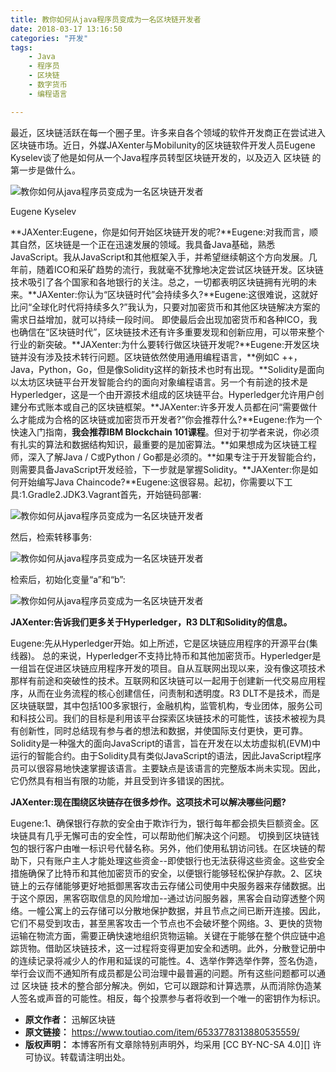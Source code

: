 ```yaml
---
title: 教你如何从java程序员变成为一名区块链开发者
date: 2018-03-17 13:16:50
categories: "开发"
tags:
	- Java
	- 程序员
	- 区块链
	- 数字货币
	- 编程语言

---
```


最近，区块链活跃在每一个圈子里。许多来自各个领域的软件开发商正在尝试进入区块链市场。近日，外媒JAXenter与Mobilunity的区块链软件开发人员Eugene Kyselev谈了他是如何从一个Java程序员转型区块链开发的，以及迈入 区块链 的第一步是做什么。

![教你如何从java程序员变成为一名区块链开发者][java]

Eugene Kyselev

**JAXenter:Eugene，你是如何开始区块链开发的呢?**Eugene:对我而言，顺其自然，区块链是一个正在迅速发展的领域。我具备Java基础，熟悉JavaScript。我从JavaScript和其他框架入手，并希望继续朝这个方向发展。几年前，随着ICO和采矿趋势的流行，我就毫不犹豫地决定尝试区块链开发。区块链技术吸引了各个国家和各地银行的关注。总之，一切都表明区块链拥有光明的未来。**JAXenter:你认为“区块链时代”会持续多久?**Eugene:这很难说，这就好比问“全球化时代将持续多久?”我认为，只要对加密货币和其他区块链解决方案的需求日益增加，就可以持续一段时间。 即使最后会出现加密货币和各种ICO，我也确信在“区块链时代”，区块链技术还有许多重要发现和创新应用，可以带来整个行业的新突破。**JAXenter:为什么要转行做区块链开发呢?**Eugene:开发区块链并没有涉及技术转行问题。区块链依然使用通用编程语言，**例如C ++，Java，Python，Go，但是像Solidity这样的新技术也时有出现。**Solidity是面向以太坊区块链平台开发智能合约的面向对象编程语言。另一个有前途的技术是Hyperledger，这是一个由开源技术组成的区块链平台。Hyperledger允许用户创建分布式账本或自己的区块链框架。**JAXenter:许多开发人员都在问“需要做什么才能成为合格的区块链或加密货币开发者?”你会推荐什么?**Eugene:作为一个快速入门指南，**我会推荐IBM Blockchain 101课程**。但对于初学者来说，你必须有扎实的算法和数据结构知识，最重要的是加密算法。**如果想成为区块链工程师，深入了解Java / C或Python / Go都是必须的。**如果专注于开发智能合约，则需要具备JavaScript开发经验，下一步就是掌握Solidity。**JAXenter:你是如何开始编写Java Chaincode?**Eugene:这很容易。起初，你需要以下工具:1.Gradle2.JDK3.Vagrant首先，开始链码部署:

![教你如何从java程序员变成为一名区块链开发者][java 1]

然后，检索转移事务:

![教你如何从java程序员变成为一名区块链开发者][java 2]

检索后，初始化变量“a”和“b”:

![教你如何从java程序员变成为一名区块链开发者][java 3]

**JAXenter:告诉我们更多关于Hyperledger，R3 DLT和Solidity的信息。**

Eugene:先从Hyperledger开始。如上所述，它是区块链应用程序的开源平台(集线器)。 总的来说，Hyperledger不支持比特币和其他加密货币。Hyperledger是一组旨在促进区块链应用程序开发的项目。自从互联网出现以来，没有像这项技术那样有前途和突破性的技术。互联网和区块链可以一起用于创建新一代交易应用程序，从而在业务流程的核心创建信任，问责制和透明度。R3 DLT不是技术，而是区块链联盟，其中包括100多家银行，金融机构，监管机构，专业团体，服务公司和科技公司。我们的目标是利用该平台探索区块链技术的可能性，该技术被视为具有创新性，同时总结现有参与者的想法和数据，并使国际支付更快，更可靠。Solidity是一种强大的面向JavaScript的语言，旨在开发在以太坊虚拟机(EVM)中运行的智能合约。由于Solidity具有类似JavaScript的语法，因此JavaScript程序员可以很容易地快速掌握该语言。主要缺点是该语言的完整版本尚未实现。因此，它仍然具有相当有限的功能，并且受到许多错误的困扰。

**JAXenter:现在围绕区块链存在很多炒作。这项技术可以解决哪些问题?**

Eugene:1、确保银行存款的安全由于欺诈行为，银行每年都会损失巨额资金。区块链具有几乎无懈可击的安全性，可以帮助他们解决这个问题。 切换到区块链钱包的银行客户由唯一标识号代替名称。另外，他们使用私钥访问钱。在区块链的帮助下，只有账户主人才能处理这些资金--即使银行也无法获得这些资金。这些安全措施确保了比特币和其他加密货币的安全，以便银行能够轻松保护存款。2、区块链上的云存储能够更好地抵御黑客攻击云存储公司使用中央服务器来存储数据。出于这个原因，黑客窃取信息的风险增加--通过访问服务器，黑客会自动穿透整个网络。一幢公寓上的云存储可以分散地保护数据，并且节点之间已断开连接。因此，它们不易受到攻击，甚至黑客攻击一个节点也不会破坏整个网络。3、更快的货物运输在物流方面，需要正确快速地组织货物运输。关键在于能够在整个供应链中追踪货物。借助区块链技术，这一过程将变得更加安全和透明。此外，分散登记册中的连续记录将减少人的作用和延误的可能性。4、选举作弊选举作弊，签名伪造，举行会议而不通知所有成员都是公司治理中最普遍的问题。所有这些问题都可以通过 区块链 技术的整合部分解决。例如，它可以跟踪和计算选票，从而消除伪造某人签名或声音的可能性。相反，每个投票参与者将收到一个唯一的密钥作为标识。


[java]: /pro/os/crawler/IZVV-FUR3-QYQU.jpg
[java 1]: /pro/os/crawler/YMAU-RJAI-N2EB.jpg
[java 2]: /pro/os/crawler/QMB6-ZRUJ-JREJ.jpg
[java 3]: /pro/os/crawler/VB3Y-3EVN-IIVI.jpg
 *  **原文作者：** 迅解区块链
 *  **原文链接：** https://www.toutiao.com/item/6533778313880535559/
 *  **版权声明：** 本博客所有文章除特别声明外，均采用 [CC BY-NC-SA 4.0][] 许可协议。转载请注明出处。
